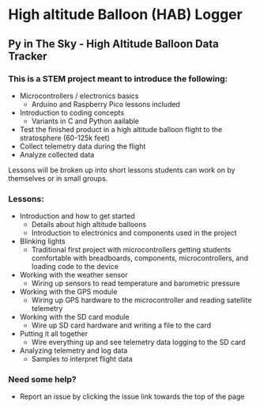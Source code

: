 # High altitude Balloon (HAB) Logger

## Py in The Sky - High Altitude Balloon Data Tracker

### This is a STEM project meant to introduce the following:

- Microcontrollers / electronics basics
  - Arduino and Raspberry Pico lessons included
- Introduction to coding concepts
  - Variants in C and Python aailable
- Test the finished product in a high altitude balloon flight to the stratosphere (60-125k feet)
- Collect telemetry data during the flight
- Analyze collected data

Lessons will be broken up into short lessons students can work on by themselves or in small groups. 

### Lessons:

- Introduction and how to get started
  - Details about high altitude balloons
  - Introduction to electronics and components used in the project
- Blinking lights
  - Traditional first project with microcontrollers getting students comfortable with breadboards, components, microcontrollers, and loading code to the device 
- Working with the weather sensor
  - Wiring up sensors to read temperature and barometric pressure
- Working with the GPS module
  - Wiring up GPS hardware to the microcontroller and reading satellite telemetry
- Working with the SD card module
  - Wire up SD card hardware and writing a file to the card
- Putting it all together
  - Wire everything up and see telemetry data logging to the SD card
- Analyzing telemetry and log data
  - Samples to interpret flight data


### Need some help?

- Report an issue by clicking the issue link towards the top of the page
